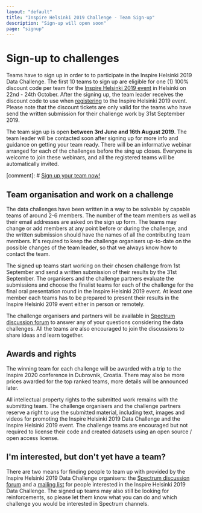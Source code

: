 ```yaml
---
layout: "default"
title: "Inspire Helsinki 2019 Challenge - Team Sign-up"
description: "Sign-up will open soon"
page: "signup"
---
```

# Sign-up to challenges
Teams have to sign up in order to to participate in the Inspire Helsinki 2019 Data Challenge.
The first 10 teams to sign up are eligible for one (1) 100% discount code per team for the
[Inspire Helsinki 2019 event](https://www.inspire-helsinki-2019.fi/) in Helsinki on 22nd - 24th October. After the
signing up, the team leader receives the discount code to use when [registering](https://www.inspire-helsinki-2019.fi/register)
to the Inspire Helsinki 2019 event. Please note that the discount tickets are only valid for the teams who have send the
written submission for their challenge work by 31st September 2019.

The team sign up is open **between 3rd June and 16th August 2019**. The team leader will be contacted soon after signing up for
more info and guidance on getting your team ready. There will be an informative webinar arranged for each of the challenges
before the sing up closes. Everyone is welcome to join these webinars, and all the registered teams will be automatically invited.

[comment]: # <a href="https://link.webropolsurveys.com/S/05E6EB60D2E25D33" class="btn btn-primary btn-lg">Sign up your team now!</a>

## Team organisation and work on a challenge
The data challenges have been written in a way to be solvable by capable teams of around 2-6 members.
The number of the team members as well as their email addresses are asked on the sign up form. The teams may change or
add members at any point before or during the challenge, and the written submission should have the names of all the
contributing team members. It's required to keep the challenge organisers up-to-date on the possible changes of the
team leader, so that we always know how to contact the team.

The signed up teams start working on their chosen challenge from 1st September and send a written submission of their
results by the 31st September. The organisers and the challenge partners evaluate the submissions and choose the finalist teams
for each of the challenge for the final oral presentation round in the Inspire Helsinki 2019 event. At least one member each
teams has to be prepared to present their results in the Inspire Helsinki 2019 event either in person or remotely.

The challenge organisers and partners will be available in [Spectrum discussion forum](https://spectrum.chat/inspire-helsinki)
to answer any of your questions considering the data challenges. All the teams are also encouraged to join the
discussions to share ideas and learn together.

## Awards and rights
The winning team for each challenge will be awarded with a trip to the Inspire 2020 conference in Dubrovnik, Croatia.
There may also be more prices awarded for the top ranked teams, more details will be announced later.

All intellectual property rights to the submitted work remains with the submitting team. The challenge organisers and
the challenge partners reserve a right to use the submitted material, including text, images and videos for promoting the
Inspire Helsinki 2019 Data Challenge and the Inspire Helsinki 2019 event. The challenge teams are encouraged but not
required to license their code and created datasets using an open source / open access license.

## I'm interested, but don't yet have a team?
There are two means for finding people to team up with provided by the Inspire Helsinki 2019 Data Challenge organisers:
the [Spectrum discussion forum](https://spectrum.chat/inspire-helsinki) and a
[mailing list](https://link.webropolsurveys.com/S/F7B2F6F30E8DE049) for people interested in
the Inspire Helsinki 2019 Data Challenge. The signed up teams may also still be looking for reinforcements, so please
let them know what you can do and which challenge you would be interested in Spectrum channels. 
